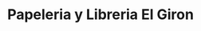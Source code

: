 ---
title: "Papeleria y Libreria El Giron"
url: /quito/papeleria-y-libreria-el-giron/
shop: Allgemein
---